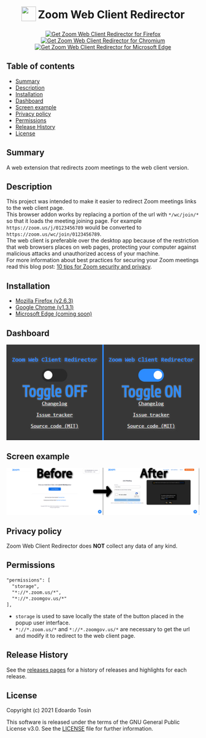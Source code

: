<h1 align="center">
<sub>
<img  src="https://github.com/EdoardoTosin/Zoom-Web-Client-Redirector/blob/main/src/icons/256x256.png" height="38" width="38">
</sub>
Zoom Web Client Redirector
</h1>

<p align="center">
<a href="https://addons.mozilla.org/firefox/addon/zoom-web-client-redirector"><img src="https://github.com/EdoardoTosin/Zoom-Web-Client-Redirector/blob/main/docs/firefox-widget.png" alt="Get Zoom Web Client Redirector for Firefox" height="72" ></a> 
<a href="https://chrome.google.com/webstore/detail/zoom-web-client-redirecto/ommndciompclncigoffdnipifnfnaclj"><img src="https://github.com/EdoardoTosin/Zoom-Web-Client-Redirector/blob/main/docs/chrome-widget.png" alt="Get Zoom Web Client Redirector for Chromium" height="72" ></a>
<a href="https://microsoftedge.microsoft.com/addons/detail/kfpmepjfaolgcgabdmbpkfnicejbiggn"><img src="https://github.com/EdoardoTosin/Zoom-Web-Client-Redirector/blob/main/docs/edge-widget.png" alt="Get Zoom Web Client Redirector for Microsoft Edge" height="72" ></a>
</p>

## Table of contents

* [Summary](#summary)
* [Description](#description)
* [Installation](#installation)
* [Dashboard](#dashboard)
* [Screen example](#screen-example)
* [Privacy policy](#privacy-policy)
* [Permissions](#permissions)
* [Release History](#release-history)
* [License](#license)

## Summary

A web extension that redirects zoom meetings to the web client version.

## Description

This project was intended to make it easier to redirect Zoom meetings links to the web client page.  
This browser addon works by replacing a portion of the url with `*/wc/join/*` so that it loads the meeting joining page. For example `https://zoom.us/j/0123456789` would be converted to `https://zoom.us/wc/join/0123456789`.  
The web client is preferable over the desktop app because of the restriction that web browsers places on web pages, protecting your computer against malicious attacks and unauthorized access of your machine.  
For more information about best practices for securing your Zoom meetings read this blog post: [10 tips for Zoom security and privacy](https://www.kaspersky.com/blog/zoom-security-ten-tips/34729).

## Installation

- [Mozilla Firefox (v2.6.3)](https://addons.mozilla.org/firefox/addon/zoom-web-client-redirector)
- [Google Chrome (v1.3.1)](https://chrome.google.com/webstore/detail/zoom-web-client-redirecto/ommndciompclncigoffdnipifnfnaclj)
- [Microsoft Edge (coming soon)](https://microsoftedge.microsoft.com/addons/detail/kfpmepjfaolgcgabdmbpkfnicejbiggn)

## Dashboard

<p align="center">
  <img src="docs/popup.jpg" align="center" alt="image">
</p>

## Screen example

<p align="center">
  <a><img src="docs/screen.jpg" align="center" alt="image">
</p>

## Privacy policy

Zoom Web Client Redirector does **NOT** collect any data of any kind.

## Permissions

```
"permissions": [
  "storage",
  "*://*.zoom.us/*",
  "*://*.zoomgov.us/*"
],
```

- ``storage`` is used to save locally the state of the button placed in the popup user interface.  
- ``*://*.zoom.us/*`` and ``*://*.zoomgov.us/*`` are necessary to get the url and modify it to redirect to the web client page.

## Release History

See the [releases pages](https://github.com/EdoardoTosin/Zoom-Web-Client-Redirector/releases) for a history of releases and highlights for each release.

## License

Copyright (c) 2021 Edoardo Tosin

This software is released under the terms of the GNU General Public License v3.0. See the [LICENSE](https://raw.githubusercontent.com/EdoardoTosin/Zoom-Web-Client-Redirector/main/LICENSE) file for further information.
